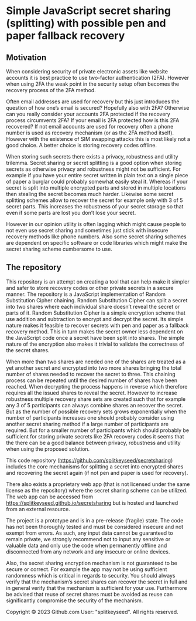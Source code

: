 # Simple JavaScript secret sharing (splitting) with possible pen and paper fallback recovery
## Motivation
When considering security of private electronic assets like website accounts it is best practice to use two-factor authentication (2FA). However when using 2FA the weak point in the security setup often becomes the recovery process of the 2FA method.

Often email addresses are used for recovery but this just introduces the question of how one’s email is secured? Hopefully also with 2FA? Otherwise can you really consider your accounts 2FA protected if the recovery process circumvents 2FA? If your email is 2FA protected how is this 2FA recovered? If not email accounts are used for recovery often a phone number is used as recovery mechanism (or as the 2FA method itself). However with the existence of SIM swapping attacks this is most likely not a good choice. A better choice is storing recovery codes offline.

When storing such secrets there exists a privacy, robustness and utility trilemma. Secret sharing or secret splitting is a good option when storing secrets as otherwise privacy and robustness might not be sufficient. For example if you have your entire secret written in plain text on a single piece of paper a burglar could probably somewhat easily steal it. Whereas if your secret is split into multiple encrypted parts and stored in multiple locations then stealing the secret becomes much harder. Likewise some secret splitting schemes allow to recover the secret for example only with 3 of 5 secret parts. This increases the robustness of your secret storage so that even if some parts are lost you don’t lose your secret. 

However in our opinion utility is often lagging which might cause people to not even use secret sharing and sometimes just stick with insecure recovery methods like phone numbers. Also some secret sharing schemes are dependent on specific software or code libraries which might make the secret sharing scheme cumbersome to use.
## The repository
This repository is an attempt on creating a tool that can help make it simpler and safer to store recovery codes or other private secrets in a secure manner. The repository is a JavaScript implementation of Random Substitution Cipher chaining. Random Substitution Cipher can split a secret into two shares where each individual share doesn’t reveal the secret or parts of it. Random Substitution Cipher is a simple encryption scheme that use addition and subtraction to encrypt and decrypt the secret. Its simple nature makes it feasible to recover secrets with pen and paper as a fallback recovery method. This in turn makes the secret owner less dependent on the JavaScript code once a secret have been split into shares. The simple nature of the encryption also makes it trivial to validate the correctness of the secret shares.

When more than two shares are needed one of the shares are treated as a yet another secret and encrypted into two more shares bringing the total number of shares needed to recover the secret to three. This chaining process can be repeated until the desired number of shares have been reached. When decrypting the process happens in reverse which therefore requires all the issued shares to reveal the secret. However to increase robustness multiple recovery share sets are created such that for example any 3 of 5 participants can always combine shares an recover the secret. But as the number of possible recovery sets grows exponentially when the number of participants increases one should probably consider using another secret sharing method if a large number of participants are required. But for a smaller number of participants which should probably be sufficient for storing private secrets like 2FA recovery codes it seems that the there can be a good balance between privacy, robustness and utility when using the proposed solution.

This code repository (https://github.com/splitkeyseed/secretsharing) includes the core mechanisms for splitting a secret into encrypted shares and recovering the secret again (if not pen and paper is used for recovery).

There also exists a proprietary web app (that is not licensed under the same license as the repository) where the secret sharing scheme can be utilized. The web app can be accessed from https://splitkeyseed.github.io/secretsharing but is hosted and launched from an external resource.

The project is a prototype and is in a pre-release (fragile) state. The code has not been thoroughly tested and must be considered insecure and not exempt from errors. As such, any input data cannot be guaranteed to remain private, we strongly recommend not to input any sensitive or valuable data and only use the code when permanently offline and disconnected from any network and any insecure or online devices.

Also, the secret sharing encryption mechanism is not guaranteed to be secure or correct. For example the app may not be using sufficient randomness which is critical in regards to security. You should always verify that the mechanism’s secret shares can recover the secret in full and in general verify that the mechanism is sufficient for your use. Furthermore be advised that reuse of secret shares must be avoided as reuse can significantly compromise the security of the mechanism.

Copyright © 2023 Github.com User: "splitkeyseed". All rights reserved.
